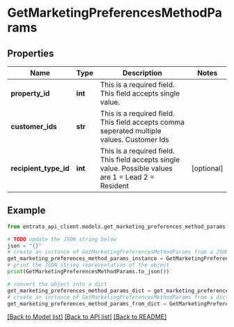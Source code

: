 # GetMarketingPreferencesMethodParams


## Properties

Name | Type | Description | Notes
------------ | ------------- | ------------- | -------------
**property_id** | **int** | This is a required field. This field accepts single value. | 
**customer_ids** | **str** | This is a required field. This field accepts comma seperated multiple values. Customer Ids | 
**recipient_type_id** | **int** | This is a required field. This field accepts single value. Possible values are 1 &#x3D; Lead 2 &#x3D; Resident | [optional] 

## Example

```python
from entrata_api_client.models.get_marketing_preferences_method_params import GetMarketingPreferencesMethodParams

# TODO update the JSON string below
json = "{}"
# create an instance of GetMarketingPreferencesMethodParams from a JSON string
get_marketing_preferences_method_params_instance = GetMarketingPreferencesMethodParams.from_json(json)
# print the JSON string representation of the object
print(GetMarketingPreferencesMethodParams.to_json())

# convert the object into a dict
get_marketing_preferences_method_params_dict = get_marketing_preferences_method_params_instance.to_dict()
# create an instance of GetMarketingPreferencesMethodParams from a dict
get_marketing_preferences_method_params_from_dict = GetMarketingPreferencesMethodParams.from_dict(get_marketing_preferences_method_params_dict)
```
[[Back to Model list]](../README.md#documentation-for-models) [[Back to API list]](../README.md#documentation-for-api-endpoints) [[Back to README]](../README.md)


